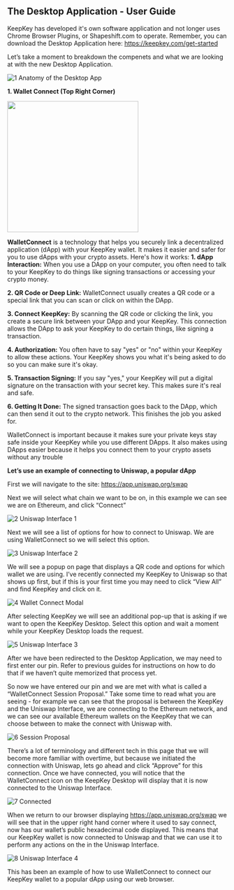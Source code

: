 ## The Desktop Application - User Guide ##

KeepKey has developed it's own software application and not longer uses Chrome Browser Plugins, or Shapeshift.com to operate.
Remember, you can download the Desktop Application here: https://keepkey.com/get-started

Let’s take  a moment to breakdown the compenets and what we are looking at with the new Desktop Application.

![1  Anatomy of the Desktop App](https://github.com/BitHighlander/keepkey-docs/assets/47842709/db4370bd-0d4d-4044-bb15-412eae49667d)


**1. Wallet Connect (Top Right Corner)**

<img src="https://github.com/BitHighlander/keepkey-docs/assets/47842709/dad2a0b8-17cd-4540-9920-94d5acbf5227" width="300">


**WalletConnect** is a technology that helps you securely link a decentralized application (dApp) with your KeepKey wallet. It makes it easier and safer for you to use dApps with your crypto assets.
Here's how it works:
**1.	dApp Interaction:** When you use a DApp on your computer, you often need to talk to your KeepKey to do things like signing transactions or accessing your crypto money.

**2.	QR Code or Deep Link:** WalletConnect usually creates a QR code or a special link that you can scan or click on within the DApp.

**3.	Connect KeepKey:** By scanning the QR code or clicking the link, you create a secure link between your DApp and your KeepKey. This connection allows the DApp to ask your KeepKey to do certain things, like signing a transaction.

**4.	Authorization:** You often have to say "yes" or "no" within your KeepKey to allow these actions. Your KeepKey shows you what it's being asked to do so you can make sure it's okay.

**5.	Transaction Signing:** If you say "yes," your KeepKey will put a digital signature on the transaction with your secret key. This makes sure it's real and safe.

**6.	Getting It Done:** The signed transaction goes back to the DApp, which can then send it out to the crypto network. This finishes the job you asked for.

WalletConnect is important because it makes sure your private keys stay safe inside your KeepKey while you use different DApps. It also makes using DApps easier because it helps you connect them to your crypto assets without any trouble



**Let’s use an example of connecting to Uniswap, a popular dApp**


First we will navigate to the site: https://app.uniswap.org/swap

Next we will select what chain we want to be on, in this example we can see we are on Ethereum, and click “Connect”

![2 Uniswap Interface 1](https://github.com/BitHighlander/keepkey-docs/assets/47842709/e2931b64-4d59-4138-ba00-b8977207aff4)

Next we will see a list of options for how to connect to Uniswap. We are using WalletConnect so we will select this option.

![3 Uniswap Interface 2](https://github.com/BitHighlander/keepkey-docs/assets/47842709/fcfbf952-c62f-432d-8e4f-f148b6a9d7b0)

We will see a popup on page that displays a QR code and options for which wallet we are using. 
I’ve recently connected my KeepKey to Uniswap so that shows up first, but if this is your first time you may need to click “View All” and find KeepKey and click on it. 

![4 Wallet Connect Modal](https://github.com/BitHighlander/keepkey-docs/assets/47842709/91b98777-5c19-4590-bc24-1fa4557403e5)

After selecting KeepKey we will see an additional pop-up that is asking if we want to open the KeepKey Desktop. 
Select this option and wait a moment while your KeepKey Desktop loads the request.

![5 Uniswap Interface 3](https://github.com/BitHighlander/keepkey-docs/assets/47842709/984fde08-acc6-4883-a3d4-0406ba1bb736)

After we have been redirected to the Desktop Application, we may need to first enter our pin. 
Refer to previous guides for instructions on how to do that if we haven’t quite memorized that process yet. 

So now we have entered our pin and we are met with what is called a “WalletConnect Session Proposal.” 
Take some time to read what you are seeing - for example we can see that the proposal is between the KeepKey and the Uniswap Interface, we are connecting to the Ethereum network, and we can see our available Ethereum wallets on the KeepKey that we can choose between to make the connect with Uniswap with. 

![6 Session Proposal](https://github.com/BitHighlander/keepkey-docs/assets/47842709/f02cad05-f426-492a-a5c9-794f0a289a47)

There’s a lot of terminology and different tech in this page that we will become more familiar with overtime, 
but because we initiated the connection with Uniswap, lets go ahead and click “Approve” for this connection.
Once we have connected, you will notice that the WalletConnect icon on the KeepKey Desktop will display that it is now connected to the Uniswap Interface.

![7 Connected](https://github.com/BitHighlander/keepkey-docs/assets/47842709/47b476c0-cc10-435b-afca-f63b79d2f028)

When we return to our browser displaying https://app.uniswap.org/swap we will see that in the upper right hand corner where it used to say connect, now has our wallet’s public hexadecimal code displayed. This means that our KeepKey wallet is now connected to Uniswap and that we can use it to perform any actions on the in the Uniswap Interface.

![8 Uniswap Interface 4](https://github.com/BitHighlander/keepkey-docs/assets/47842709/afe95a1f-9271-4d10-9bc9-06c316e5f43f)

This has been an example of how to use WalletConnect to connect our KeepKey wallet to a popular dApp using our web browser.







